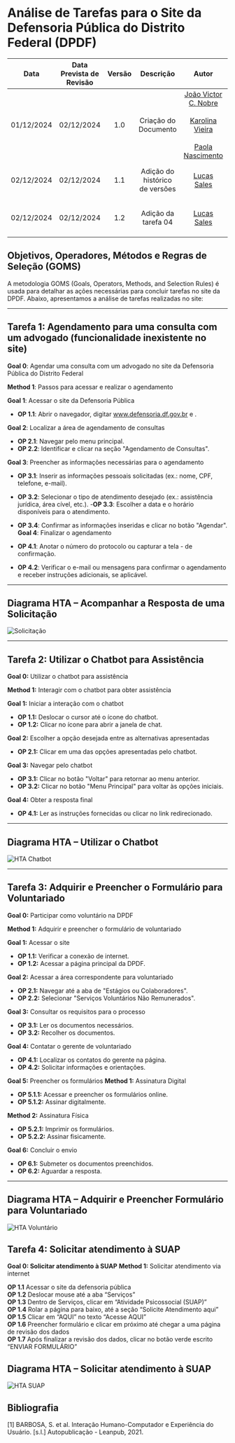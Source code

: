 # **Análise de Tarefas para o Site da Defensoria Pública do Distrito Federal (DPDF)**

|    Data    | Data Prevista de Revisão | Versão |           Descrição            |                                                                                 Autor                                                                                 |                     Revisor                      |
| :--------: | :----------------------: | :----: | :----------------------------: | :-------------------------------------------------------------------------------------------------------------------------------------------------------------------: | :----------------------------------------------: |
| 01/12/2024 |        02/12/2024        |  1.0   |      Criação do Documento      | [João Victor C. Nobre](https://github.com/Gam13) </br></br>[Karolina Vieira](https://github.com/Karolina91)</br></br>[Paola Nascimento](https://github.com/paolaalim) |   [Lucas Sales](https://github.com/Lux-Sales)    |
| 02/12/2024 |        02/12/2024        |  1.1   | Adição do histórico de versões |                                                              [Lucas Sales](https://github.com/Lux-Sales)                                                              | [João Victor C. Nobre](https://github.com/Gam13) |
| 02/12/2024 |        02/12/2024        |  1.2   |      Adição da tarefa 04       |                                                              [Lucas Sales](https://github.com/Lux-Sales)                                                              | [João Victor C. Nobre](https://github.com/Gam13) |

## **Objetivos, Operadores, Métodos e Regras de Seleção (GOMS)**

A metodologia GOMS (Goals, Operators, Methods, and Selection Rules) é usada para detalhar as ações necessárias para concluir tarefas no site da DPDF. Abaixo, apresentamos a análise de tarefas realizadas no site:

---

## **Tarefa 1: Agendamento para uma consulta com um advogado (funcionalidade inexistente no site)**

**Goal 0**: Agendar uma consulta com um advogado no site da Defensoria Pública do Distrito Federal

**Method 1**: Passos para acessar e realizar o agendamento

**Goal 1**: Acessar o site da Defensoria Pública

- **OP 1.1**: Abrir o navegador, digitar www.defensoria.df.gov.br e .

**Goal 2**: Localizar a área de agendamento de consultas

- **OP 2.1**: Navegar pelo menu principal.
- **OP 2.2**: Identificar e clicar na seção "Agendamento de Consultas".

**Goal 3**: Preencher as informações necessárias para o agendamento

- **OP 3.1**: Inserir as informações pessoais solicitadas (ex.: nome, CPF, telefone, e-mail).
- **OP 3.2**: Selecionar o tipo de atendimento desejado (ex.: assistência jurídica, área cível, etc.).
-**OP 3.3**: Escolher a data e o horário disponíveis para o atendimento.
- **OP 3.4**: Confirmar as informações inseridas e clicar no botão "Agendar".
**Goal 4**: Finalizar o agendamento

- **OP 4.1**: Anotar o número do protocolo ou capturar a tela - de confirmação.
- **OP 4.2**: Verificar o e-mail ou mensagens para confirmar o agendamento e receber instruções adicionais, se aplicável.

---

## **Diagrama HTA – Acompanhar a Resposta de uma Solicitação**

![Solicitação](../assets/images/HTA_agendamento.png)

---
## **Tarefa 2: Utilizar o Chatbot para Assistência**

 **Goal 0:** Utilizar o chatbot para assistência

 **Method 1:** Interagir com o chatbot para obter assistência

 **Goal 1:** Iniciar a interação com o chatbot
- **OP 1.1:** Deslocar o cursor até o ícone do chatbot.
- **OP 1.2:** Clicar no ícone para abrir a janela de chat.

 **Goal 2:** Escolher a opção desejada entre as alternativas apresentadas
- **OP 2.1:** Clicar em uma das opções apresentadas pelo chatbot.

 **Goal 3:** Navegar pelo chatbot
- **OP 3.1:** Clicar no botão "Voltar" para retornar ao menu anterior.
- **OP 3.2:** Clicar no botão "Menu Principal" para voltar às opções iniciais.

 **Goal 4:** Obter a resposta final
- **OP 4.1:** Ler as instruções fornecidas ou clicar no link redirecionado.

---

## **Diagrama HTA – Utilizar o Chatbot**

![HTA Chatbot](../assets/images/HTA-Chatbot.png)

---

## **Tarefa 3: Adquirir e Preencher o Formulário para Voluntariado**

 **Goal 0:** Participar como voluntário na DPDF

 **Method 1:** Adquirir e preencher o formulário de voluntariado

 **Goal 1:** Acessar o site
- **OP 1.1:** Verificar a conexão de internet.
- **OP 1.2:** Acessar a página principal da DPDF.

 **Goal 2:** Acessar a área correspondente para voluntariado
- **OP 2.1:** Navegar até a aba de "Estágios ou Colaboradores".
- **OP 2.2:** Selecionar "Serviços Voluntários Não Remunerados".

 **Goal 3:** Consultar os requisitos para o processo
- **OP 3.1:** Ler os documentos necessários.
- **OP 3.2:** Recolher os documentos.

 **Goal 4:** Contatar o gerente de voluntariado
- **OP 4.1:** Localizar os contatos do gerente na página.
- **OP 4.2:** Solicitar informações e orientações.

 **Goal 5:** Preencher os formulários
 **Method 1:** Assinatura Digital
- **OP 5.1.1:** Acessar e preencher os formulários online.
- **OP 5.1.2:** Assinar digitalmente.

 **Method 2:** Assinatura Física
- **OP 5.2.1:** Imprimir os formulários.
- **OP 5.2.2:** Assinar fisicamente.

**Goal 6:** Concluir o envio
- **OP 6.1:** Submeter os documentos preenchidos.
- **OP 6.2:** Aguardar a resposta.

---
## **Diagrama HTA – Adquirir e Preencher Formulário para Voluntariado**

![HTA Voluntário](../assets/images/Voluntario.drawio.png)

## Tarefa 4: Solicitar atendimento à SUAP 

**Goal 0: Solicitar atendimento à SUAP**
**Method 1:** Solicitar atendimento via internet

**OP 1.1** Acessar o site da defensoria pública <br>
**OP 1.2** Deslocar mouse até a aba “Serviços” <br>
**OP 1.3** Dentro de Serviços, clicar em “Atividade Psicossocial (SUAP)” <br>
**OP 1.4** Rolar a página para baixo, até a seção “Solicite Atendimento  aqui” <br>
**OP 1.5** Clicar em “AQUI” no texto “Acesse AQUI” <br>
**OP 1.6** Preencher formulário e clicar em próximo até chegar a uma  página de revisão dos dados<br>
**OP 1.7** Após finalizar a revisão dos dados, clicar no botão verde  escrito “ENVIAR FORMULÁRIO”<br>


## **Diagrama HTA – Solicitar atendimento à SUAP**

![HTA SUAP](../assets/images/HTA-SUAP.jpg)

## Bibliografia 

[1] BARBOSA, S. et al. Interação Humano-Computador e Experiência do Usuário. [s.l.] Autopublicação - Leanpub, 2021.<br><br>
